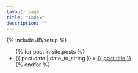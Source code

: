 ```yaml
---
layout: page
title: "Index"
description: ""
---
```

{% include JB/setup %}

<ul class="posts">
   {% for post in site.posts %}
     <li><span>{{ post.date | date_to_string }}</span> &raquo; <a href="{{ BASE_PATH }}{{ post.url }}">{{ post.title }}</a></li>
   {% endfor %}
</ul>
